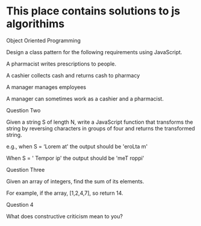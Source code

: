 # This place contains solutions to js algorithims

Object Oriented Programming 

Design a class pattern for the following requirements using JavaScript. 

A pharmacist writes prescriptions to people. 

A cashier collects cash and returns cash to pharmacy 

A manager manages employees 

A manager can sometimes work as a cashier and a pharmacist. 

Question Two 

Given a string S of length N, write a JavaScript function that transforms the string by reversing characters in groups of four and returns the transformed string. 

e.g., when S = ‘Lorem at' the output should be 'eroLta m' 

When S = ' Tempor ip' the output should be 'meT roppi' 

Question Three 

Given an array of integers, find the sum of its elements. 

For example, if the array, [1,2,4,7], so return 14. 

Question 4 

What does constructive criticism mean to you? 